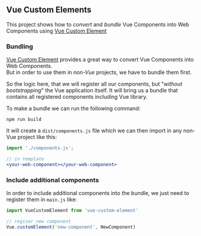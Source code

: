 ## Vue Custom Elements
This project shows how to _convert_ and _bundle_ Vue Components into Web Components using [Vue Custom Element](https://github.com/karol-f/vue-custom-element)

### Bundling
[Vue Custom Element](https://github.com/karol-f/vue-custom-element) provides a great way to convert Vue Components into Web Components.  
But in order to use them in _non-Vue_ projects, we have to bundle them first.

So the logic here, that we will register all our components, but "_without bootstrapping_" the Vue application itself.
It will bring us a bundle that contains all registered components including Vue library.

To make a bundle we can run the following command:
```
npm run build
```

It will create a `dist/components.js` file which we can then import in any non-Vue project like this:

```jsx
import './components.js';

// in template
<your-web-component></your-web-component>
```

### Include additional components
In order to include additional components into the bundle, we just need to register them in `main.js` like:

```js
import VueCustomElement from 'vue-custom-element'

// regiser new component
Vue.customElement('new-component', NewComponent)
```
